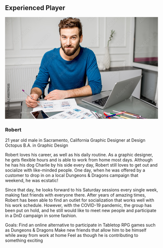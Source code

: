## Experienced Player ##

![Robert - Graphic Designer](robert.jpg)

### Robert ###

21 year old male in Sacramento, California
Graphic Designer at Design Octopus
B.A. in Graphic Design

Robert loves his career, as well as his daily routine.  As a graphic designer, he gets flexible hours and is able to work from home most days.  Although he has his dog Charlie by his side every day, Robert still loves to get out and socialize with like-minded people.  One day, when he was offered by a customer to drop in on a local Dungeons & Dragons campaign that weekend, he was ecstatic!  

Since that day, he looks forward to his Saturday sessions every single week, making fast friends with everyone there.  After years of amazing times, Robert has been able to find an outlet for socialization that works well with his work schedule.  However, with the COVID-19 pandemic, the group has been put on hold, and he still would like to meet new people and participate in a DnD campaign in some fashion.

Goals:
Find an online alternative to participate in Tabletop RPG games such as Dungeons & Dragons
Make new friends that allow him to be himself while away from work at home
Feel as though he is contributing to something exciting
